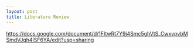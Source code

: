 ```yaml
---
layout: post
title: Literature Review
---
```


https://docs.google.com/document/d/1FItwRt7Y9j4Smc5ghVtS_CwxvpvbMSmdVJqh4lSF6YA/edit?usp=sharing
